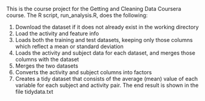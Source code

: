 This is the course project for the Getting and Cleaning Data Coursera course. The R script, run_analysis.R, does the following:

1. Download the dataset if it does not already exist in the working directory
2. Load the activity and feature info
3. Loads both the training and test datasets, keeping only those columns which reflect a mean or standard deviation
4. Loads the activity and subject data for each dataset, and merges those columns with the dataset
5. Merges the two datasets
6. Converts the activity and subject columns into factors
7. Creates a tidy dataset that consists of the average (mean) value of each variable for each subject and activity pair. The end result is shown in the file tidydata.txt
